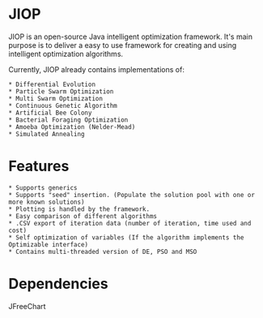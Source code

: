 JIOP
======

JIOP is an open-source Java intelligent optimization framework.
It's main purpose is to deliver a easy to use framework for creating and using intelligent optimization algorithms.

Currently, JIOP already contains implementations of:

	* Differential Evolution
	* Particle Swarm Optimization
	* Multi Swarm Optimization
	* Continuous Genetic Algorithm 
	* Artificial Bee Colony
	* Bacterial Foraging Optimization
	* Amoeba Optimization (Nelder-Mead)
	* Simulated Annealing
	
Features
==========

	* Supports generics
	* Supports "seed" insertion. (Populate the solution pool with one or more known solutions)
	* Plotting is handled by the framework. 
	* Easy comparison of different algorithms
	* .CSV export of iteration data (number of iteration, time used and cost)
	* Self optimization of variables (If the algorithm implements the Optimizable interface)
	* Contains multi-threaded version of DE, PSO and MSO
	
Dependencies
============

JFreeChart